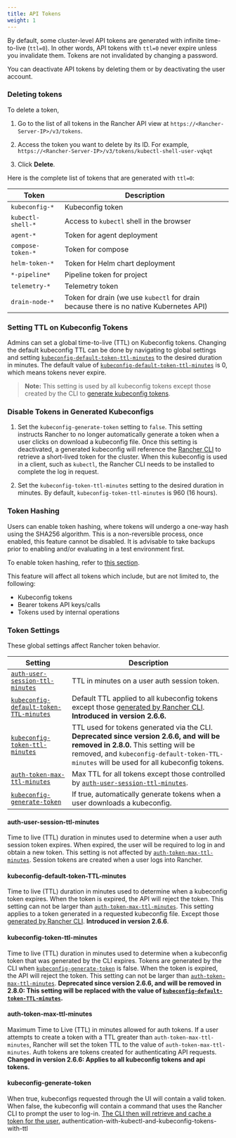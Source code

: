 ```yaml
---
title: API Tokens
weight: 1
---
```


By default, some cluster-level API tokens are generated with infinite time-to-live (`ttl=0`). In other words, API tokens with `ttl=0` never expire unless you invalidate them. Tokens are not invalidated by changing a password.

You can deactivate API tokens by deleting them or by deactivating the user account.

### Deleting tokens
To delete a token,

1. Go to the list of all tokens in the Rancher API view at `https://<Rancher-Server-IP>/v3/tokens`.

1. Access the token you want to delete by its ID. For example, `https://<Rancher-Server-IP>/v3/tokens/kubectl-shell-user-vqkqt`

1. Click **Delete**.

Here is the complete list of tokens that are generated with `ttl=0`:

| Token             | Description                                                                            |
| ----------------- | -------------------------------------------------------------------------------------- |
| `kubeconfig-*`    | Kubeconfig token                                                                       |
| `kubectl-shell-*` | Access to `kubectl` shell in the browser                                               |
| `agent-*`         | Token for agent deployment                                                             |
| `compose-token-*` | Token for compose                                                                      |
| `helm-token-*`    | Token for Helm chart deployment                                                        |
| `*-pipeline*`     | Pipeline token for project                                                             |
| `telemetry-*`     | Telemetry token                                                                        |
| `drain-node-*`    | Token for drain (we use `kubectl` for drain because there is no native Kubernetes API) |


### Setting TTL on Kubeconfig Tokens

Admins can set a global time-to-live (TTL) on Kubeconfig tokens. Changing the default kubeconfig TTL can be done by navigating to global settings and setting [`kubeconfig-default-token-ttl-minutes`](#kubeconfig-default-token-ttl-minutes) to the desired duration in minutes. The default value of [`kubeconfig-default-token-ttl-minutes`](#kubeconfig-default-token-ttl-minutes) is 0, which means tokens never expire.

> **Note:** This setting is used by all kubeconfig tokens except those created by the CLI to [generate kubeconfig tokens](#disable-tokens-in-generated-kubeconfigs).

### Disable Tokens in Generated Kubeconfigs

1. Set the `kubeconfig-generate-token` setting to `false`. This setting instructs Rancher to no longer automatically generate a token when a user clicks on download a kubeconfig file. Once this setting is deactivated, a generated kubeconfig will reference the [Rancher CLI]({{<baseurl>}}/rancher/v2.6/en/cli/#authentication-with-kubectl-and-kubeconfig-tokens-with-ttl) to retrieve a short-lived token for the cluster. When this kubeconfig is used in a client, such as `kubectl`, the Rancher CLI needs to be installed to complete the log in request.

2. Set the `kubeconfig-token-ttl-minutes` setting to the desired duration in minutes. By default, `kubeconfig-token-ttl-minutes` is 960 (16 hours). 



### Token Hashing

Users can enable token hashing, where tokens will undergo a one-way hash using the SHA256 algorithm. This is a non-reversible process, once enabled, this feature cannot be disabled. It is advisable to take backups prior to enabling and/or evaluating in a test environment first.

To enable token hashing, refer to [this section]({{<baseurl>}}/rancher/v2.6/en/installation/resources/feature-flags).

This feature will affect all tokens which include, but are not limited to, the following:

- Kubeconfig tokens
- Bearer tokens API keys/calls
- Tokens used by internal operations
 
### Token Settings
These global settings affect Rancher token behavior.

| Setting                                                                         | Description                                                                                                                                                                                                                    |
| ------------------------------------------------------------------------------- | ------------------------------------------------------------------------------------------------------------------------------------------------------------------------------------------------------------------------------ |
| [`auth-user-session-ttl-minutes`](#auth-user-session-ttl-minutes)               | TTL in minutes on a user auth session token.                                                                                                                                                                                   |
| [`kubeconfig-default-token-TTL-minutes`](#kubeconfig-default-token-ttl-minutes) | Default TTL applied to all kubeconfig tokens except those [generated by Rancher CLI](#disable-tokens-in-generated-kubeconfigs). **Introduced in version 2.6.6.**                                                   |
| [`kubeconfig-token-ttl-minutes`](#kubeconfig-token-ttl-minutes)                 | TTL used for tokens generated via the CLI.  **Deprecated since version 2.6.6, and will be removed in 2.8.0.** This setting will be removed, and `kubeconfig-default-token-TTL-minutes` will be used for all kubeconfig tokens. |
| [`auth-token-max-ttl-minutes`](#auth-token-max-ttl-minutes)                     | Max TTL for all tokens except those controlled by [`auth-user-session-ttl-minutes`](#auth-user-session-ttl-minutes).                                                                                                           |
| [`kubeconfig-generate-token`](#kubeconfig-generate-token)                       | If true, automatically generate tokens when a user downloads a kubeconfig.                                                                                                                                                     |

#### auth-user-session-ttl-minutes
Time to live (TTL) duration in minutes used to determine when a user auth session token expires. When expired, the user will be required to log in and obtain a new token. This setting is not affected by [`auth-token-max-ttl-minutes`](#auth-token-max-ttl-minutes). Session tokens are created when a user logs into Rancher.

#### kubeconfig-default-token-TTL-minutes
Time to live (TTL) duration in minutes used to determine when a kubeconfig token expires. When the token is expired, the API will reject the token. This setting can not be larger than [`auth-token-max-ttl-minutes`](#auth-token-max-ttl-minutes). This setting applies to a token generated in a requested kubeconfig file. Except those [generated by Rancher CLI](#disable-tokens-in-generated-kubeconfigs).
**Introduced in version 2.6.6**.

#### kubeconfig-token-ttl-minutes
Time to live (TTL) duration in minutes used to determine when a kubeconfig token that was generated by the CLI expires. Tokens are generated by the CLI when [`kubeconfig-generate-token`](#kubeconfig-generate-token) is false. When the token is expired, the API will reject the token. This setting can not be larger than [`auth-token-max-ttl-minutes`](#auth-token-max-ttl-minutes).
**Deprecated since version 2.6.6, and will be removed in 2.8.0: This setting will be replaced with the value of [`kubeconfig-default-token-TTL-minutes`](#kubeconfig-default-token-ttl-minutes).**

#### auth-token-max-ttl-minutes
Maximum Time to Live (TTL) in minutes allowed for auth tokens. If a user attempts to create a token with a TTL greater than `auth-token-max-ttl-minutes`, Rancher will set the token TTL to the value of `auth-token-max-ttl-minutes`. Auth tokens are tokens created for authenticating API requests.
**Changed in version 2.6.6: Applies to all kubeconfig tokens and api tokens.**

#### kubeconfig-generate-token
When true, kubeconfigs requested through the UI will contain a valid token. When false, the kubeconfig will contain a command that uses the Rancher CLI to prompt the user to log-in. [The CLI then will retrieve and cache a token for the user.]({{<baseurl>}}/rancher/v2.6/en/cli/#authentication-with-kubectl-and-kubeconfig-tokens-with-ttl)
authentication-with-kubectl-and-kubeconfig-tokens-with-ttl